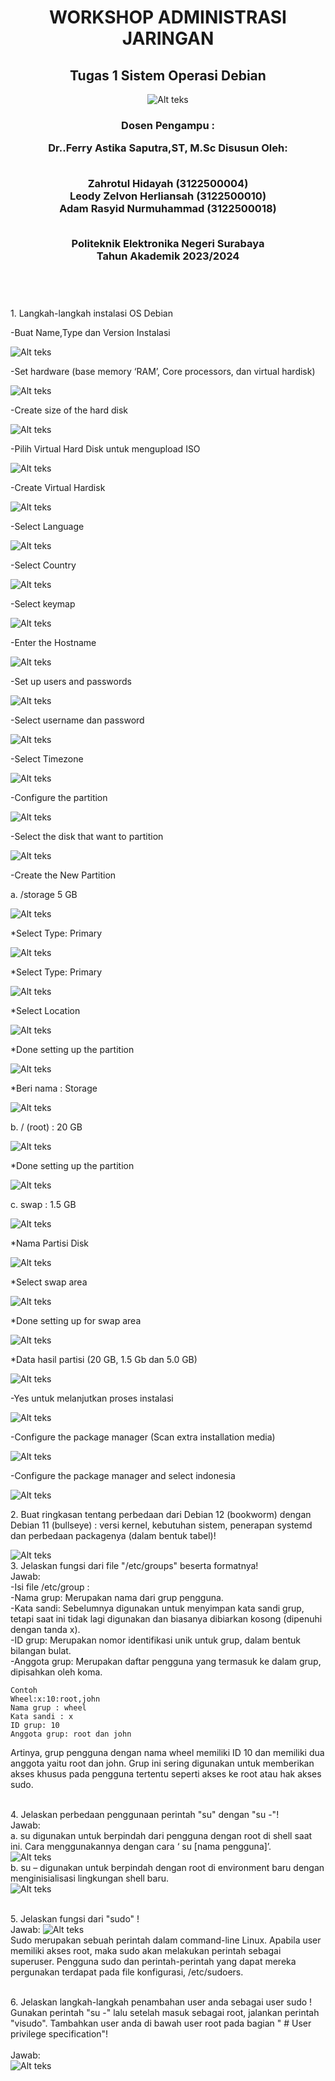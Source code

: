 </head>
<div align="center">
  <h1>WORKSHOP ADMINISTRASI JARINGAN</h1>
  <h2>Tugas 1 Sistem Operasi Debian</h2>
<img src="logo.png" alt="Alt teks">
<h3>Dosen Pengampu :

Dr..Ferry Astika Saputra,ST, M.Sc
Disusun Oleh:

<br>Zahrotul Hidayah 	    (3122500004)
<br>Leody Zelvon Herliansah (3122500010)
<br>Adam Rasyid Nurmuhammad	(3122500018)</br>
 
<br>Politeknik Elektronika Negeri Surabaya
<br>Tahun Akademik 2023/2024</h3></br>

<body>
<div align="left">
  <h1></h1>
  <p>1. Langkah-langkah instalasi OS Debian
    <p>-Buat Name,Type dan Version Instalasi</p>
    <img src="1a.png" alt="Alt teks">
    <p>-Set hardware (base memory ‘RAM’, Core processors, dan virtual hardisk)</p>
    <img src="1b.png" alt="Alt teks">
    <p>-Create size of the hard disk</p>
    <img src="1b.png" alt="Alt teks">
    <p>-Pilih Virtual Hard Disk untuk mengupload ISO</p>
    <img src="1c.png" alt="Alt teks">
    <p>-Create Virtual Hardisk</p>
    <img src="1d.png" alt="Alt teks">
    <p>-Select Language</p>
    <img src="1e.png" alt="Alt teks">
    <p>-Select Country</p>
    <img src="1f.png" alt="Alt teks">
    <p>-Select keymap</p>
    <img src="1g.png" alt="Alt teks">
    <p>-Enter the Hostname</p>
    <img src="1h.png" alt="Alt teks">
    <p>-Set up users and passwords</p>
    <img src="1i.png" alt="Alt teks">
    <p>-Select username dan password</p>
    <img src="1j.png" alt="Alt teks">
    <p>-Select Timezone</p>
    <img src="1joke.png" alt="Alt teks">
    <p>-Configure the partition</p>
    <img src="1k.png" alt="Alt teks">
    <p>-Select the disk that want to partition</p>
    <img src="1L.png" alt="Alt teks">
    <p>-Create the New Partition</p>
    <p>a.  /storage 5 GB</p>
    <img src="1m.png" alt="Alt teks">
    <p>*Select Type: Primary</p>
    <img src="1n.png" alt="Alt teks">
    <p>*Select Type: Primary</p>
    <img src="1n2.png" alt="Alt teks">
    <p>*Select Location</p>
    <img src="1n3.png" alt="Alt teks">
    <p>*Done setting up the partition</p>
    <img src="1n4.png" alt="Alt teks">
    <p>*Beri nama : Storage</p>
    <img src="1n5.png" alt="Alt teks">
    <p>b. / (root) : 20 GB</p>
    <img src="2a.png" alt="Alt teks">
    <p>*Done setting up the partition</p>
    <img src="1b.png" alt="Alt teks">
    <p>c. swap : 1.5 GB</p>
    <img src="3.png" alt="Alt teks">
    <p>*Nama Partisi Disk</p>
    <img src="3a.png" alt="Alt teks">
    <p>*Select swap area</p>
    <img src="3b.png" alt="Alt teks">
    <p>*Done setting up for swap area</p>
    <img src="3c.png" alt="Alt teks">
    <p>*Data hasil partisi (20 GB, 1.5 Gb dan 5.0 GB)</p>
    <img src="3d.png" alt="Alt teks">
    <p>-Yes untuk melanjutkan proses instalasi</p>
    <img src="3ok1.png" alt="Alt teks">
    <p>-Configure the package manager (Scan extra installation media)</p>
    <img src="3ok2.png" alt="Alt teks">
    <p>-Configure the package manager and select indonesia</p>
    <img src="3ok3.png" alt="Alt teks">
    <p>2. Buat ringkasan tentang perbedaan dari Debian 12 (bookworm) dengan Debian 11 (bullseye) : versi kernel, kebutuhan sistem, penerapan systemd dan perbedaan packagenya (dalam bentuk tabel)!</p>
    <img src="2yes.png" alt="Alt teks">
    <br>3. Jelaskan fungsi dari file "/etc/groups" beserta formatnya!
    <br>Jawab:
    <br>-Isi file /etc/group : 
    <br>-Nama grup: Merupakan nama dari grup pengguna.  
    <br>-Kata sandi: Sebelumnya digunakan untuk menyimpan kata sandi grup, tetapi saat ini tidak lagi digunakan dan biasanya dibiarkan kosong (dipenuhi dengan tanda x).  
    <br>-ID grup: Merupakan nomor identifikasi unik untuk grup, dalam bentuk bilangan bulat.  
    <br>-Anggota grup: Merupakan daftar pengguna yang termasuk ke dalam grup, dipisahkan oleh koma.</br>

    Contoh 
    Wheel:x:10:root,john
    Nama grup : wheel 
    Kata sandi : x 
    ID grup: 10 
    Anggota grup: root dan john  

Artinya, grup pengguna dengan nama wheel memiliki ID 10 dan memiliki dua anggota yaitu root dan john. Grup ini sering digunakan untuk memberikan akses khusus pada pengguna tertentu seperti akses ke root atau hak akses sudo.</br>

<br>4. Jelaskan perbedaan penggunaan perintah "su" dengan "su -"!
<br>Jawab:
<br>a. su digunakan untuk berpindah dari pengguna dengan root di shell saat ini. Cara menggunakannya dengan cara ‘ su [nama pengguna]’.</br>
<img src="4a.png" alt="Alt teks">
<br>b. su – digunakan untuk berpindah dengan root di environment baru dengan menginisialisasi lingkungan shell baru.</br>
<img src="4b.png" alt="Alt teks"></br>

<br>5. Jelaskan fungsi dari "sudo" !
<br>Jawab:
<img src="5.png" alt="Alt teks"></br>
Sudo merupakan sebuah perintah dalam command-line Linux. Apabila user memiliki akses root, maka sudo akan melakukan perintah sebagai superuser. Pengguna sudo dan perintah-perintah yang dapat mereka pergunakan terdapat pada file konfigurasi, /etc/sudoers. </br>

<br>6. Jelaskan langkah-langkah penambahan user anda sebagai user sudo ! Gunakan perintah "su -" lalu setelah masuk sebagai root, jalankan perintah "visudo". Tambahkan user anda di bawah user root pada bagian " # User privilege specification"!</br>
<br>Jawab:</br>
<img src="6.png" alt="Alt teks">
 <h1></h1>
</div>